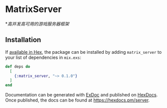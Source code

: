 # MatrixServer

**高并发高可用的游戏服务器框架*

## Installation

If [available in Hex](https://hex.pm/docs/publish), the package can be installed
by adding `matrix_server` to your list of dependencies in `mix.exs`:

```elixir
def deps do
  [
    {:matrix_server, "~> 0.1.0"}
  ]
end
```

Documentation can be generated with [ExDoc](https://github.com/elixir-lang/ex_doc)
and published on [HexDocs](https://hexdocs.pm). Once published, the docs can
be found at <https://hexdocs.pm/server>.
